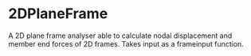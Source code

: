 # 2DPlaneFrame

A 2D plane frame analyser able to calculate nodal displacement and member end forces of 2D frames. Takes input as a frameinput function.
